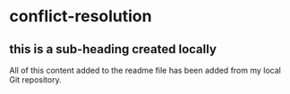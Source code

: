 # conflict-resolution
## this is a sub-heading created locally

All of this content added to the readme file has been added from my local Git repository.